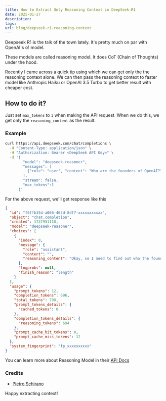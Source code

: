```yaml
---
title: How to Extract Only Reasoning Context in DeepSeek-R1
date: 2025-01-27
description: 
tags: 
url: blog/deepseek-r1-reasoning-context
---
```

Deepseek R1 is the talk of the town lately. It's pretty much on par with OpenAI's o1 model. 

These models are called reasoning model. It does CoT (Chain of Thoughts) under the hood.

Recently I came across a quick tip using which we can get only the the reasoning context alone. We can then pass the reasoning context to faster model like Anthropic Haiku or OpenAI 3.5 Turbo to get better result with cheaper cost.

## How to do it?
Just set `max_tokens` to `1` when making the API request. When we do this, we get only the `reasoning_content` as the result.

### Example

```sh
curl https://api.deepseek.com/chat/completions \
  -H "Content-Type: application/json" \
  -H "Authorization: Bearer <DeepSeek API Key>" \
  -d '{
        "model": "deepseek-reasoner",
        "messages": [
          {"role": "user", "content": "Who are the founders of OpenAI?"}
        ],
        "stream": false,
        "max_tokens":1
      }'
```


For the above request, we'll get response like this
```json
{
  "id": "f6ffb35d-a066-465d-8df7-xxxxxxxxxxx",
  "object": "chat.completion",
  "created": 1737951118,
  "model": "deepseek-reasoner",
  "choices": [
    {
      "index": 0,
      "message": {
        "role": "assistant",
        "content": "",
        "reasoning_content": "Okay, so I need to find out who the founders of OpenAI are. Let me start by recalling what I know. OpenAI is a company that does a lot with artificial intelligence, like ChatGPT and other AI projects. I remember hearing some big names involved when it was started. \n\nFirst, Elon Musk comes to mind. I think he was one of the founders. He's been involved in various tech ventures, like Tesla and SpaceX, so it makes sense he might have been part of OpenAI. But I also heard he's not directly involved anymore. Maybe he stepped down at some point?\n\nThen there's Sam Altman. I know he's the CEO of OpenAI now, so he was probably a founder. Wait, wasn't he part of Y Combinator before? Yeah, he was the president there. That could be right.\n\nAnother name I've heard in connection with OpenAI is Greg Brockman. I think he's the CTO or something like that. So he might have been a co-founder as well. \n\nIlya Sutskever's name also rings a bell. He's a prominent AI researcher. I think he was involved in some major projects, like working on neural networks. Maybe he was one of the founding members?\n\nThere are probably more people. Let me think. John Schulman comes up when talking about OpenAI's research. He might be a co-founder or an early researcher. Wojciech Zaremba is another name I associate with OpenAI, maybe part of the initial team. \n\nWait, were there any others? I think the initial group had several prominent people from the tech and AI fields. Maybe someone like Reid Hoffman? He's a LinkedIn co-founder and involved in tech investments. But I'm not sure if he was a founder or just an investor. \n\nAlso, Peter Thiel's name comes up in tech circles, but again, not sure if he was a founder or investor. I think the main founders are Musk, Altman, Brockman, Sutskever, and maybe some others like Schulman and Zaremba. \n\nLet me check my memory. The founding date was around 2015, right? OpenAI was announced in December 2015. The initial announcement probably listed the founders. From what I recall, the key figures were Elon Musk, Sam Altman, Greg Brockman, Ilya Sutskever, Wojciech Zaremba, and John Schulman. \n\nSo putting it all together, the founders are Elon Musk, Sam Altman, Greg Brockman, Ilya Sutskever, Wojciech Zaremba, and John Schulman. There might be others, but these are the main ones I remember. Also, important to note that Elon Musk left the board in 2018 but remained a donor. Sam Altman became the CEO, and Greg Brockman is the chairman and president. \n\nWait, did Reid Hoffman or Peter Thiel contribute as investors? I think they were part of the initial donors or backers but not founders. The founders are the ones who started the organization, so probably the ones directly involved in setting it up. \n\nAnother point: OpenAI started as a non-profit before becoming a capped-profit company. The founders were instrumental in that structure. So the key people are Musk, Altman, Brockman, Sutskever, Zaremba, and Schulman. Yeah, that seems right. I think that's the list."
      },
      "logprobs": null,
      "finish_reason": "length"
    }
  ],
  "usage": {
    "prompt_tokens": 12,
    "completion_tokens": 696,
    "total_tokens": 708,
    "prompt_tokens_details": {
      "cached_tokens": 0
    },
    "completion_tokens_details": {
      "reasoning_tokens": 694
    },
    "prompt_cache_hit_tokens": 0,
    "prompt_cache_miss_tokens": 12
  },
  "system_fingerprint": "fp_xxxxxxxxxx"
}

```

You can learn more about Reasoning Model in their  [API Docs](https://api-docs.deepseek.com/guides/reasoning_model)
### Credits
- [Pietro Schirano](https://x.com/skirano/status/1881854481304047656)

Happy extracting context!